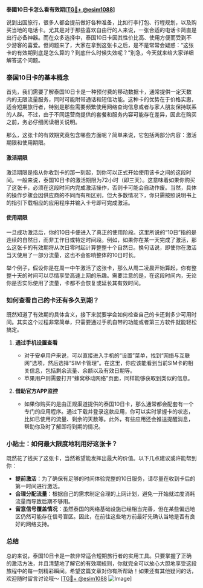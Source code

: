 **泰國10日卡怎么看有效期[[TG💪+ @esim1088](https://t.me/s/esim1088)]**

说到出国旅行，很多人都会提前做好各种准备，比如行李打包、行程规划，以及购买当地的电话卡。尤其是对于那些喜欢自由行的人来说，一张合适的电话卡简直是出行必备神器。而在众多选择中，泰国10日卡因其性价比高、使用方便而受到不少游客的喜爱。但问题来了，大家在拿到这张卡之后，是不是常常会疑惑：“这张卡的有效期到底是怎么算的？到底什么时候失效呢？”别急，今天就来给大家详细解答这个问题。

### 泰国10日卡的基本概念

首先，我们需要了解泰国10日卡是一种预付费的移动数据卡，通常提供一定天数内的无限流量服务，同时可能附带通话和短信功能。这种卡的优势在于价格实惠，适合短期旅行者，特别是那些需要频繁使用网络查询信息或者与家人朋友保持联系的人群。不过，由于不同运营商提供的套餐和服务内容可能存在差异，因此在购买之前，务必仔细阅读相关说明。

那么，这张卡的有效期究竟包含哪些方面呢？简单来说，它包括两部分内容：激活期限和使用期限。

#### 激活期限

激活期限是指从你收到卡的那一刻起，到你可以正式开始使用该卡之间的这段时间。一般来说，泰国10日卡的激活期限为72小时（即三天）。这意味着如果你购买了这张卡，必须在这段时间内完成激活操作，否则卡可能会自动作废。当然，具体的操作步骤会因供应商的不同而有所区别，但大多数情况下，你只需按照说明书上的指引下载相应的应用程序并输入卡号即可完成激活。

#### 使用期限

一旦成功激活后，你的10日卡便进入了真正的使用阶段。这里所说的“10日”指的是连续的自然日，而非工作日或特定时间段。例如，如果你在某一天完成了激活，那么这张卡的有效期将从次日零时起计算整整十个自然日。换句话说，即使你在激活当天使用了一部分流量，这也不会影响整体的10日时长。

举个例子，假设你是在周一中午激活了这张卡，那么从周二凌晨开始算起，你有整整十天的时间可以尽情享受高速上网的乐趣。需要注意的是，在这段时间内，无论你是否实际使用了流量，卡都不会恢复或延长其有效时间。

### 如何查看自己的卡还有多久到期？

既然知道了有效期的具体含义，接下来就要学会如何检查自己的卡还剩多少可用时间。其实这个过程非常简单，只需要通过手机自带的功能或者第三方软件就能轻松搞定。

1. **通过手机设置查看**
   - 对于安卓用户来说，可以直接进入手机的“设置”菜单，找到“网络与互联网”选项，然后选择“SIM卡管理”。在这里，你应该能看到当前SIM卡的相关信息，包括剩余流量、余额以及有效日期等。
   - 苹果用户则需要打开“蜂窝移动网络”页面，同样能够获取到类似的信息。

2. **借助官方APP监控**
   - 如果你购买的是由正规渠道提供的泰国10日卡，那么通常都会配套有一个专门的应用程序。通过下载并登录这款应用，你可以实时掌握卡的状态，比如已使用的流量、剩余的天数等。此外，有些应用还会推送提醒消息，帮助你及时了解即将到期的情况。

### 小贴士：如何最大限度地利用好这张卡？

既然花了钱买了这张卡，当然希望能发挥出最大的价值。以下几点建议或许能帮到你：

- **提前激活**：为了确保有足够的时间体验完整的10日服务，请尽量在收到卡后的第一时间进行激活。
- **合理分配流量**：根据自己的需求制定合理的上网计划，避免一开始就过度消耗流量而导致后期不够用。
- **留意信号覆盖情况**：虽然泰国的网络基础设施已经相当完善，但在某些偏远地区仍然可能存在信号盲区。因此，在前往这些地方前最好先确认当地是否有良好的网络支持。

### 总结

总的来说，泰国10日卡是一款非常适合短期旅行者的实用工具。只要掌握了正确的激活方法，并且清楚地了解它的有效期规则，你就完全可以放心大胆地享受这段旅程中的每一刻精彩瞬间。希望这篇文章对你有所帮助！如果还有其他疑问的话，欢迎随时留言讨论哦～ [[TG💪+ @esim1088](https://t.me/s/esim1088) ![Image](https://i.postimg.cc/4NQfJmqS/Snipaste-2025-05-13-00-14-12.png)]